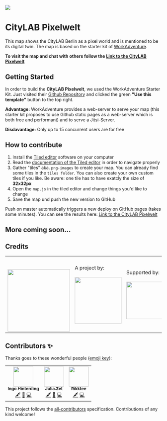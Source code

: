 ![](https://img.shields.io/badge/Build%20with%20%E2%9D%A4%EF%B8%8F-at%20Technologiesitftung%20Berlin-blue)

# CityLAB Pixelwelt 

This map shows the CityLAB Berlin as a pixel world and is mentioned to be its digital twin.
The map is based on the starter kit of [WorkAdventure](https://workadventu.re).

**To visit the map and chat with others follow the [Link to the CityLAB Pixelwelt](https://play.workadventu.re/_/global/technologiestiftung.github.io/pixelwelt/map.json)**

## Getting Started
In order to build the **CityLAB Pixelwelt**, we used the WorkAdventure Starter Kit. Just visited their [Github Repository](https://github.com/thecodingmachine/workadventure-map-starter-kit) and clicked the green **"Use this template"** button to the top right.

**Advantage:** WorkAdventure provides a web-server to serve your map (this starter kit proposes to use Github static pages as a web-server which is both free and performant) and to serve a Jitsi-Server. 

**Disdavantage:** Only up to 15 concurrent users are for free

## How to contribute

1. Install the [Tiled editor](https://www.mapeditor.org/) software on your computer
2. Read the [documentation of the Tiled editor](https://doc.mapeditor.org/en/stable/) in order to navigate properly
3. Gather "tiles" aka. `png-images` to create your map. You can already find some tiles in the `tiles folder`. You can also create your own custom tiles if you like. Be aware: one tile has to have exatcly the size of **32x32px**
5. Open the `map.js` in the tiled editor and change things you'd like to change
6. Save the map und push the new version to GitHub

Push on master automatically triggers a new deploy on GitHub pages (takes some minutes). 
You can see the results here: [Link to the CityLAB Pixelwelt](https://play.workadventu.re/_/global/technologiestiftung.github.io/pixelwelt/map.json)

## More coming soon...

## Credits

<table>
  <tr>
    <td>
      <a src="https://citylab-berlin.org/en/start/">
        <br />
        <br />
        <img width="200" src="https://logos.citylab-berlin.org/logo-citylab-berlin.svg" />
      </a>
    </td>
    <td>
      A project by: <a src="https://www.technologiestiftung-berlin.de/en/">
        <br />
        <br />
        <img width="150" src="https://logos.citylab-berlin.org/logo-technologiestiftung-berlin-en.svg" />
      </a>
    </td>
    <td>
      Supported by: <a src="https://www.berlin.de/en/">
        <br />
        <br />
        <img width="120" src="https://logos.citylab-berlin.org/logo-berlin.svg" />
      </a>
    </td>
  </tr>
</table>

## Contributors ✨

Thanks goes to these wonderful people ([emoji key](https://allcontributors.org/docs/en/emoji-key)):

<!-- ALL-CONTRIBUTORS-LIST:START - Do not remove or modify this section -->
<!-- prettier-ignore-start -->
<!-- markdownlint-disable -->
<table>
  <tr>
    <td align="center"><a href="http://www.awsm.de/"><img src="https://avatars.githubusercontent.com/u/434355?v=4?s=64" width="64px;" alt=""/><br /><sub><b>Ingo Hinterding</b></sub></a><br /><a href="#content-Esshahn" title="Content">🖋</a> <a href="#design-Esshahn" title="Design">🎨</a> <a href="https://github.com/technologiestiftung/pixelwelt/commits?author=Esshahn" title="Code">💻</a></td>
    <td align="center"><a href="https://github.com/julizet"><img src="https://avatars.githubusercontent.com/u/52455010?v=4?s=64" width="64px;" alt=""/><br /><sub><b>Julia Zet</b></sub></a><br /><a href="#content-julizet" title="Content">🖋</a> <a href="#design-julizet" title="Design">🎨</a> <a href="https://github.com/technologiestiftung/pixelwelt/commits?author=julizet" title="Code">💻</a></td>
    <td align="center"><a href="https://github.com/Rikktee"><img src="https://avatars.githubusercontent.com/u/85503045?v=4?s=64" width="64px;" alt=""/><br /><sub><b>Rikktee</b></sub></a><br /><a href="#content-Rikktee" title="Content">🖋</a> <a href="https://github.com/technologiestiftung/pixelwelt/commits?author=Rikktee" title="Code">💻</a></td>
  </tr>
</table>

<!-- markdownlint-restore -->
<!-- prettier-ignore-end -->

<!-- ALL-CONTRIBUTORS-LIST:END -->

This project follows the [all-contributors](https://github.com/all-contributors/all-contributors) specification. Contributions of any kind welcome!